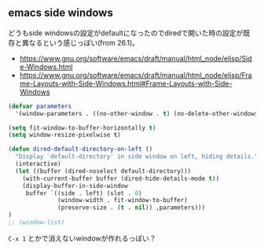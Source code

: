 ## emacs side windows

どうもside windowsの設定がdefaultになったのでdiredで開いた時の設定が既存と異なるという感じっぽい(from 26.1)。

- https://www.gnu.org/software/emacs/draft/manual/html_node/elisp/Side-Windows.html
- https://www.gnu.org/software/emacs/draft/manual/html_node/elisp/Frame-Layouts-with-Side-Windows.html#Frame-Layouts-with-Side-Windows

```lisp
(defvar parameters
  '(window-parameters . ((no-other-window . t) (no-delete-other-windows . t))))

(setq fit-window-to-buffer-horizontally t)
(setq window-resize-pixelwise t)

(defun dired-default-directory-on-left ()
  "Display `default-directory' in side window on left, hiding details."
  (interactive)
  (let ((buffer (dired-noselect default-directory)))
    (with-current-buffer buffer (dired-hide-details-mode t))
    (display-buffer-in-side-window
     buffer `((side . left) (slot . 0)
              (window-width . fit-window-to-buffer)
              (preserve-size . (t . nil)) ,parameters)))
)
;; (window-list)
```


`C-x 1` とかで消えないwindowが作れるっぽい？

